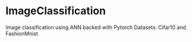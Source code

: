 # ImageClassification
Image classification using ANN backed with Pytorch
Datasets: Cifar10 and FashionMnist
